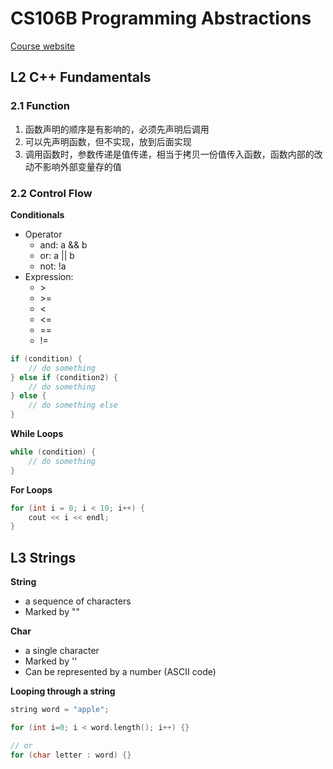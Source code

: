 # CS106B Programming Abstractions

[Course website](https://web.stanford.edu/class/archive/cs/cs106b/cs106b.1238/)

## L2 C++ Fundamentals

### 2.1 Function

1. 函数声明的顺序是有影响的，必须先声明后调用
2. 可以先声明函数，但不实现，放到后面实现
3. 调用函数时，参数传递是值传递，相当于拷贝一份值传入函数，函数内部的改动不影响外部变量存的值

### 2.2 Control Flow

**Conditionals**

- Operator
  - and: a && b
  - or: a || b
  - not: !a
- Expression:
  - \>
  - \>=
  - <
  - <=
  - ==
  - !=

```cpp
if (condition) {
    // do something
} else if (condition2) {
    // do something
} else {
    // do something else
}
```

**While Loops**

```cpp
while (condition) {
    // do something
}
```

**For Loops**

```cpp
for (int i = 0; i < 10; i++) {
    cout << i << endl;
}
```

## L3 Strings

**String**

- a sequence of characters
- Marked by ""

**Char**

- a single character
- Marked by ''
- Can be represented by a number (ASCII code)

**Looping through a string**

```cpp
string word = "apple";

for (int i=0; i < word.length(); i++) {}

// or
for (char letter : word) {}
```

